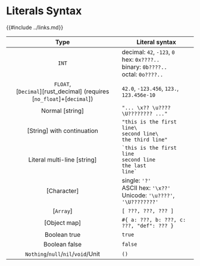 Literals Syntax
===============

{{#include ../links.md}}

|                                    Type                                    | Literal syntax                                                                              |
| :------------------------------------------------------------------------: | ------------------------------------------------------------------------------------------- |
|                                   `INT`                                    | decimal: `42`, `-123`, `0`<br/>hex: `0x????..`<br/>binary: `0b????..`<br/>octal: `0o????..` |
| `FLOAT`,<br/>[`Decimal`][rust_decimal] (requires [`no_float`]+[`decimal`]) | `42.0`, `-123.456`, `123.`, `123.456e-10`                                                   |
|                              Normal [string]                               | `"... \x?? \u???? \U???????? ..."`                                                          |
|                         [String] with continuation                         | `"this is the first line\`<br/>`second line\`<br/>`the third line"`                         |
|                        Literal multi-line [string]                         | <code>\`this is the first line<br/>second line</br>the last line\`</code>                   |
|                                [Character]                                 | single: `'?'`<br/>ASCII hex: `'\x??'`<br/>Unicode: `'\u????'`, `'\U????????'`               |
|                                 [`Array`]                                  | `[ ???, ???, ??? ]`                                                                         |
|                                [Object map]                                | `#{ a: ???, b: ???, c: ???, "def": ??? }`                                                   |
|                                Boolean true                                | `true`                                                                                      |
|                               Boolean false                                | `false`                                                                                     |
|                     `Nothing`/`null`/`nil`/`void`/Unit                     | `()`                                                                                        |
